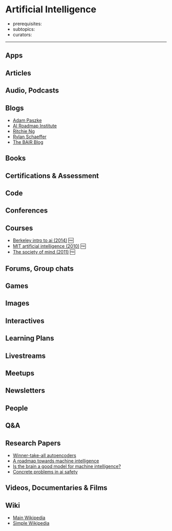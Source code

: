 # Artificial Intelligence

- prerequisites:
- subtopics:
- curators: 

------

## Apps

## Articles

## Audio, Podcasts

## Blogs
- [Adam Paszke](http://apaszke.github.io/posts.html)
- [AI Roadmap Institute](https://medium.com/@AIroadmap)
- [Ritchie Ng](http://www.ritchieng.com/news/)
- [Rylan Schaeffer](http://rylanschaeffer.github.io/content/research.html)
- [The BAIR Blog](http://bair.berkeley.edu/blog/about/)


## Books

## Certifications & Assessment

## Code

## Conferences

## Courses

- [Berkeley intro to ai (2014)](http://ai.berkeley.edu/home.html) 🆓
- [MIT artificial intelligence (2010)](https://ocw.mit.edu/courses/electrical-engineering-and-computer-science/6-034-artificial-intelligence-fall-2010/lecture-videos/) 🆓
- [The society of mind (2011)](https://ocw.mit.edu/courses/electrical-engineering-and-computer-science/6-868j-the-society-of-mind-fall-2011/index.htm) 🆓

## Forums, Group chats

## Games

## Images

## Interactives

## Learning Plans

## Livestreams

## Meetups

## Newsletters

## People

## Q&A

## Research Papers

- [Winner-take-all autoencoders](https://arxiv.org/pdf/1409.2752.pdf)
- [A roadmap towards machine intelligence](https://arxiv.org/pdf/1511.08130.pdf)
- [Is the brain a good model for machine intelligence?](http://www.gatsby.ucl.ac.uk/%7Edemis/TuringSpecialIssue%28Nature2012%29.pdf)
- [Concrete problems in ai safety](https://arxiv.org/pdf/1606.06565.pdf)

## Videos, Documentaries & Films

## Wiki
- [Main Wikipedia](https://en.wikipedia.org/wiki/Artificial_intelligence)
- [Simple Wikipedia](https://simple.wikipedia.org/wiki/Artificial_intelligence)
